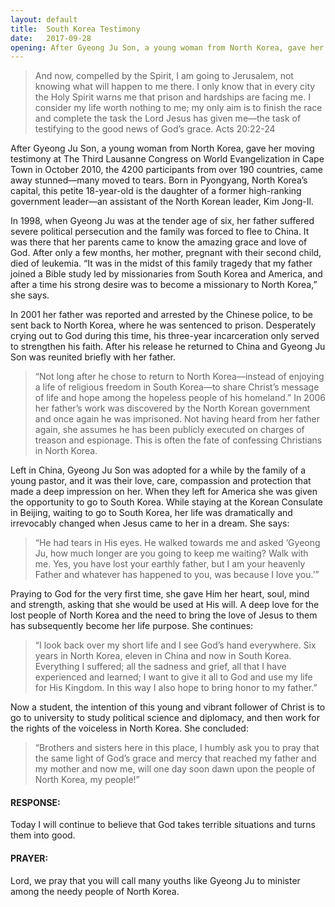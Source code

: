 ```yaml
---
layout: default
title:  South Korea Testimony
date:   2017-09-28
opening: After Gyeong Ju Son, a young woman from North Korea, gave her moving testimony at The Third Lausanne Congress on World Evangelization in Cape Town in October 2010, the 4200 participants from over 190 countries, came away stunned—many moved to tears.
---
```

> And now, compelled by the Spirit, I am going to Jerusalem, not knowing what will happen to me there. I only know that in every city the Holy Spirit warns me that prison and hardships are facing me. I consider my life worth nothing to me; my only aim is to finish the race and complete the task the Lord Jesus has given me—the task of testifying to the good news of God’s grace.  Acts 20:22-24
>

After Gyeong Ju Son, a young woman from North Korea, gave her moving testimony at The Third Lausanne Congress on World Evangelization in Cape Town in October 2010, the 4200 participants from over 190 countries, came away stunned—many moved to tears.
Born in Pyongyang, North Korea’s capital, this petite 18-year-old is the daughter of a former high-ranking government leader—an assistant of the North Korean leader, Kim Jong-Il.

In 1998, when Gyeong Ju was at the tender age of six, her father suffered severe political persecution and the family was forced to flee to China. It was there that her parents came to know the amazing grace and love of God. After only a few months, her mother, pregnant with their second child, died of leukemia.
“It was in the midst of this family tragedy that my father joined a Bible study led by missionaries from South Korea and America, and after a time his strong desire was to become a missionary to North Korea,” she says.

In 2001 her father was reported and arrested by the Chinese police, to be sent back to North Korea, where he was sentenced to prison. Desperately crying out to God during this time, his three-year incarceration only served to strengthen his faith. After his release he returned to China and Gyeong Ju Son was reunited briefly with her father.

> “Not long after he chose to return to North Korea—instead of enjoying a life of religious freedom in South Korea—to share Christ’s message of life and hope among the hopeless people of his homeland.”
In 2006 her father’s work was discovered by the North Korean government and once again he was imprisoned. Not having heard from her father again, she assumes he has been publicly executed on charges of treason and espionage. This is often the fate of confessing Christians in North Korea.
>

Left in China, Gyeong Ju Son was adopted for a while by the family of a young pastor, and it was their love, care, compassion and protection that made a deep impression on her. When they left for America she was given the opportunity to go to South Korea.
While staying at the Korean Consulate in Beijing, waiting to go to South Korea, her life was dramatically and irrevocably changed when Jesus came to her in a dream. She says:

> “He had tears in His eyes. He walked towards me and asked ‘Gyeong Ju, how much longer are you going to keep me waiting? Walk with me. Yes, you have lost your earthly father, but I am your heavenly Father and whatever has happened to you, was because I love you.’”
>

Praying to God for the very first time, she gave Him her heart, soul, mind and strength, asking that she would be used at His will. A deep love for the lost people of North Korea and the need to bring the love of Jesus to them has subsequently become her life purpose. She continues:

> “I look back over my short life and I see God’s hand everywhere. Six years in North Korea, eleven in China and now in South Korea. Everything I suffered; all the sadness and grief, all that I have experienced and learned; I want to give it all to God and use my life for His Kingdom. In this way I also hope to bring honor to my father.”
>

Now a student, the intention of this young and vibrant follower of Christ is to go to university to study political science and diplomacy, and then work for the rights of the voiceless in North Korea. She concluded:

> “Brothers and sisters here in this place, I humbly ask you to pray that the same light of God’s grace and mercy that reached my father and my mother and now me, will one day soon dawn upon the people of North Korea, my people!”
>

#### RESPONSE:
Today I will continue to believe that God takes terrible situations and turns them into good.

#### PRAYER:
Lord, we pray that you will call many youths like Gyeong Ju to minister among the needy people of North Korea.
